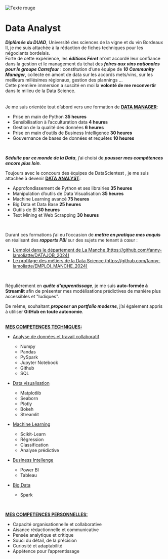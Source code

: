 
![Texte rouge](https://img.shields.io/badge/Texte-Rouge-red)



# Data Analyst


***Diplômée du DUAD***, Université des sciences de la vigne et du vin Bordeaux II, je me suis attachée à la rédaction de fiches techniques pour les négociants bordelais.\
Forte de cette expérience, les ***éditions Féret*** m’ont accordé leur confiance dans la gestion et le management du tchat des ***foires aux vins nationales pour le groupe Carrefour*** : constitution d’une équipe de ***10 Community Manager***, collecte en amont de data sur les accords mets/vins, sur les meilleurs millésimes régionaux, gestion des plannings …
<br>
Cette première immersion a suscité en moi la **volonté de me reconvertir** dans le milieu de la Data Science.
<br>
<br>
<br>
Je me suis orientée tout d’abord vers une formation de <ins>**DATA MANAGER**</ins>:
-	Prise en main de Python  **35 heures**
-	Sensibilisation à l’acculturation data    **4 heures**
-	Gestion de la qualité des données   **6 heures** 
-	Prise en main d’outils de Business Intelligence  **30 heures**
-	Gouvernance de bases de données et requêtes  **10 heures**
<br>

***Séduite par ce monde de la Data***, j’ai choisi de ***pousser mes compétences encore plus loin***.
<br>


Toujours avec le concours des équipes de DataScientest ,  je me suis attachée à devenir <ins>**DATA ANALYST**</ins>:
  - Approfondissement de Python et ses librairies   **35 heures**
  - Manipulation d’outils de Data Visualisation   **35 heures**
  - Machine Learning avancé   **75 heures**
  - Big Data et Data Base    **25 heures**
  - Outils de BI    **30 heures**
  - Text Mining et Web Scrapping     **30 heures**
<br>


Durant ces formations j’ai eu l’occasion de ***mettre en pratique mes acquis*** en réalisant des ***rapports PBI*** sur des sujets me tenant à cœur :
   - <ins>L’emploi dans le département de La Manche<ins>   (https://github.com/fanny-lamoliatte/DATAJOB_2024)
   - <ins>Le profilage des métiers de la Data Science<ins>  (https://github.com/fanny-lamoliatte/EMPLOI_MANCHE_2024)
<br>

Régulièrement  en ***quête d'apprentissage***, je me suis **auto-formée à Streamlit** afin de présenter mes modélisations prédictives de manière plus accessibles et "ludiques".
<br>

De même, souhaitant ***proposer un portfolio moderne***, j’ai également appris à utiliser **GitHub en toute autonomie**.
<br>
<br>

<ins>**MES COMPETENCES TECHNIQUES:**</ins>
   - <ins>Analyse de données et travail collaboratif</ins>
      - Numpy
      - Pandas
      - PySpark
      - Jupyter Notebook
      - Github
      - SQL
  - <ins>Data visualisation</ins>
     - Matplotlib
     - Seaborn
     - Plotly
     - Bokeh
     - Streamlit

  - <ins>Machine Learning</ins>
    - Scikit-Learn
    - Régression
    - Classification
    - Analyse prédictive

  - <ins>Business Intellenge</ins>
    - Power BI
    - Tableau

  - <ins>Big Data</ins> 
    - Spark
<br>

<ins>**MES COMPETENCES PERSONNELLES:**</ins>
   - Capacité organisationnelle et collaborative
   - Aisance rédactionnelle et communicative
   - Pensée analytique et critique
   - Souci du détail, de la précision
   - Curiosité et adaptabilité
   - Appétence pour l’apprentissage







